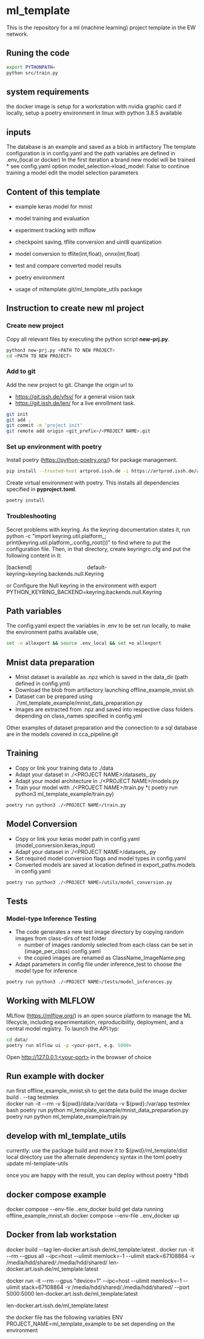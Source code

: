 # ml_template
This is the repository for a ml (machine learning) project template in the EW network.
## Runing the code

```bash
export PYTHONPATH=
python src/train.py
```

## system requirements
the docker image is setup for a workstation with nvidia graphic card
if locally, setup a poetry environment in linux with python 3.8.5 available

## inputs
The database is an example and saved as a blob in artifactory
The template configuration is in config.yaml and the path variables are defined in .env_(local or docker)
In the first iteration a brand new model will be trained * see config.yaml option 
model_selection->load_model: False
to continue training a model edit the model selection parameters
## Content of this template
- example keras model for mnist

- model training and evaluation
- experiment tracking with mlflow
- checkpoint saving, tflite conversion and uint8 quantization
- model conversion to tflite(int,float), onnx(int,float)
- test and compare converted model results 

- poetry environment
- usage of mltemplate.git/ml_template_utils package 
## Instruction to create new ml project
### Create new project
Copy all relevant files by executing the python script **new-prj.py**.

```bash
python3 new-prj.py <PATH TO NEW PROJECT>
cd <PATH TO NEW PROJECT>
```

### Add to git
Add the new project to git. Change the origin url to 
- https://git.issh.de/vfsv/ for a general vision task
- https://git.issh.de/len/ for a live enrollment task.

```bash
git init
git add .
git commit -m 'project init'
git remote add origin <git_prefix>/<PROJECT NAME>.git
```

### Set up environment with poetry
Install poetry (https://python-poetry.org/) for package management.
```bash
pip install --trusted-host artprod.issh.de -i https://artprod.issh.de/artifactory/api/pypi/python-remote/simple poetry==1.6.1
```
Create virtual environment with poetry. This installs all dependencies specified in **pyproject.toml**.
```bash
poetry install
```
### Troubleshooting
Secret problems with keyring. As the keyring documentation states it, run python -c "import keyring.util.platform_; print(keyring.util.platform_.config_root())" to find where to put the configuration file. Then, in that directory, create keyringrc.cfg and put the following content in it:

[backend]                                    
default-keyring=keyring.backends.null.Keyring

or Configure the Null keyring in the environment with export  PYTHON_KEYRING_BACKEND=keyring.backends.null.Keyring


## Path variables
The config.yaml expect the variables in .env to be set run locally, to make the environment paths available use,
```bash
set -o allexport && source .env_local && set +o allexport 
```


## Mnist data preparation
- Mnist dataset is available as .npz which is saved in the data_dir (path defined in config.yml)
- Download the blob from artifactory launching offline_example_mnist.sh
- Dataset can be prepared using ./\ml_template_example\/mnist_dats_preparation.py 
- Images are extracted from .npz and saved into respective class folders depending on class_names specified in config.yml

Other examples of dataset preparation and the connection to a sql database are in the models covered in cca_pipeline.git 

## Training
- Copy or link your training data to ./data
- Adapt your dataset in ./\<PROJECT NAME>/datasets_.py
- Adapt your model architecture in ./\<PROJECT NAME>/models.py
- Train your model with ./\<PROJECT NAME>/train.py
 *( poetry run python3 ml_template_example/train.py)
```bash
poetry run python3 ./<PROJECT NAME>/train.py
```

## Model Conversion
- Copy or link your keras model path in config.yaml (model_conversion.keras_input)
- Adapt your dataset in ./\<PROJECT NAME>/datasets_.py
- Set required model conversion flags and model types in config.yaml 
- Converted models are saved at location defined in export_paths.models in config.yaml 

```bash
poetry run python3 ./<PROJECT NAME>/utils/model_conversion.py
```

## Tests
### Model-type Inference Testing
- The code generates a new test image directory by copying random images from class-dirs of test folder 
  - number of images randomly selected from each class can be set in (image_per_class) config.yaml
  - the copied images are renamed as ClassName_ImageName.png
- Adapt parameters in config file under inference_test to choose the model type for inference

```bash
poetry run python3 ./<PROJECT NAME>/tests/model_inferences.py
```

## Working with MLFLOW

MLflow (https://mlflow.org/)  is an open source platform to manage the ML lifecycle, including experimentation, reproducibility, deployment, and a central model registry.
To launch the API typ:
```bash
cd data/
poetry run mlflow ui -p <your-port, e.g. 5000>
```
Open http://127.0.0.1:<your-port> in the browser of choice

## Run example with docker
run first offline_example_mnist.sh to get the data
build the image 
docker build . --tag testmlex  
docker run -it --rm -v ${pwd}/data:/var/data -v ${pwd}:/var/app  testmlex bash
poetry run python ml_template_example/mnist_data_preparation.py 
poetry run python ml_template_example/train.py 
## develop with ml_template_utils 
currently:
use the package build and move it to ${pwd}/ml_template/dist local directory
use the alternate dependency syntax in the toml
poetry update ml-template-utils

once you are happy with the result, you can deploy without poetry *(tbd)
## docker compose example
docker compose --env-file .\.env_docker build
get data running offline_example_mnist.sh
docker compose --env-file .\.env_docker up
## Docker from lab workstation
docker build --tag  len-docker.art.issh.de/ml_template:latest .
docker run -it --rm --gpus all --ipc=host --ulimit memlock=-1 --ulimit stack=67108864 -v /media/hdd/shared/:/media/hdd/shared/ len-docker.art.issh.de/ml_template:latest 

docker run -it --rm --gpus "device=1" --ipc=host --ulimit memlock=-1 --ulimit stack=67108864 -v /media/hdd/shared/:/media/hdd/shared/ --port 5000:5000 len-docker.art.issh.de/ml_template:latest

len-docker.art.issh.de/ml_template:latest 

the docker file has the following variables
ENV PROJECT_NAME=ml_template_example
to be set depending on the environment
